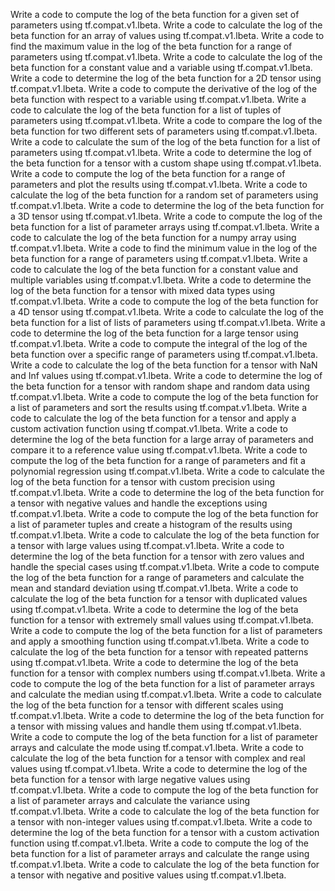 Write a code to compute the log of the beta function for a given set of parameters using tf.compat.v1.lbeta.
Write a code to calculate the log of the beta function for an array of values using tf.compat.v1.lbeta.
Write a code to find the maximum value in the log of the beta function for a range of parameters using tf.compat.v1.lbeta.
Write a code to calculate the log of the beta function for a constant value and a variable using tf.compat.v1.lbeta.
Write a code to determine the log of the beta function for a 2D tensor using tf.compat.v1.lbeta.
Write a code to compute the derivative of the log of the beta function with respect to a variable using tf.compat.v1.lbeta.
Write a code to calculate the log of the beta function for a list of tuples of parameters using tf.compat.v1.lbeta.
Write a code to compare the log of the beta function for two different sets of parameters using tf.compat.v1.lbeta.
Write a code to calculate the sum of the log of the beta function for a list of parameters using tf.compat.v1.lbeta.
Write a code to determine the log of the beta function for a tensor with a custom shape using tf.compat.v1.lbeta.
Write a code to compute the log of the beta function for a range of parameters and plot the results using tf.compat.v1.lbeta.
Write a code to calculate the log of the beta function for a random set of parameters using tf.compat.v1.lbeta.
Write a code to determine the log of the beta function for a 3D tensor using tf.compat.v1.lbeta.
Write a code to compute the log of the beta function for a list of parameter arrays using tf.compat.v1.lbeta.
Write a code to calculate the log of the beta function for a numpy array using tf.compat.v1.lbeta.
Write a code to find the minimum value in the log of the beta function for a range of parameters using tf.compat.v1.lbeta.
Write a code to calculate the log of the beta function for a constant value and multiple variables using tf.compat.v1.lbeta.
Write a code to determine the log of the beta function for a tensor with mixed data types using tf.compat.v1.lbeta.
Write a code to compute the log of the beta function for a 4D tensor using tf.compat.v1.lbeta.
Write a code to calculate the log of the beta function for a list of lists of parameters using tf.compat.v1.lbeta.
Write a code to determine the log of the beta function for a large tensor using tf.compat.v1.lbeta.
Write a code to compute the integral of the log of the beta function over a specific range of parameters using tf.compat.v1.lbeta.
Write a code to calculate the log of the beta function for a tensor with NaN and Inf values using tf.compat.v1.lbeta.
Write a code to determine the log of the beta function for a tensor with random shape and random data using tf.compat.v1.lbeta.
Write a code to compute the log of the beta function for a list of parameters and sort the results using tf.compat.v1.lbeta.
Write a code to calculate the log of the beta function for a tensor and apply a custom activation function using tf.compat.v1.lbeta.
Write a code to determine the log of the beta function for a large array of parameters and compare it to a reference value using tf.compat.v1.lbeta.
Write a code to compute the log of the beta function for a range of parameters and fit a polynomial regression using tf.compat.v1.lbeta.
Write a code to calculate the log of the beta function for a tensor with custom precision using tf.compat.v1.lbeta.
Write a code to determine the log of the beta function for a tensor with negative values and handle the exceptions using tf.compat.v1.lbeta.
Write a code to compute the log of the beta function for a list of parameter tuples and create a histogram of the results using tf.compat.v1.lbeta.
Write a code to calculate the log of the beta function for a tensor with large values using tf.compat.v1.lbeta.
Write a code to determine the log of the beta function for a tensor with zero values and handle the special cases using tf.compat.v1.lbeta.
Write a code to compute the log of the beta function for a range of parameters and calculate the mean and standard deviation using tf.compat.v1.lbeta.
Write a code to calculate the log of the beta function for a tensor with duplicated values using tf.compat.v1.lbeta.
Write a code to determine the log of the beta function for a tensor with extremely small values using tf.compat.v1.lbeta.
Write a code to compute the log of the beta function for a list of parameters and apply a smoothing function using tf.compat.v1.lbeta.
Write a code to calculate the log of the beta function for a tensor with repeated patterns using tf.compat.v1.lbeta.
Write a code to determine the log of the beta function for a tensor with complex numbers using tf.compat.v1.lbeta.
Write a code to compute the log of the beta function for a list of parameter arrays and calculate the median using tf.compat.v1.lbeta.
Write a code to calculate the log of the beta function for a tensor with different scales using tf.compat.v1.lbeta.
Write a code to determine the log of the beta function for a tensor with missing values and handle them using tf.compat.v1.lbeta.
Write a code to compute the log of the beta function for a list of parameter arrays and calculate the mode using tf.compat.v1.lbeta.
Write a code to calculate the log of the beta function for a tensor with complex and real values using tf.compat.v1.lbeta.
Write a code to determine the log of the beta function for a tensor with large negative values using tf.compat.v1.lbeta.
Write a code to compute the log of the beta function for a list of parameter arrays and calculate the variance using tf.compat.v1.lbeta.
Write a code to calculate the log of the beta function for a tensor with non-integer values using tf.compat.v1.lbeta.
Write a code to determine the log of the beta function for a tensor with a custom activation function using tf.compat.v1.lbeta.
Write a code to compute the log of the beta function for a list of parameter arrays and calculate the range using tf.compat.v1.lbeta.
Write a code to calculate the log of the beta function for a tensor with negative and positive values using tf.compat.v1.lbeta.